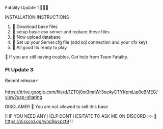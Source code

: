Fatality Update 1 👨🏼‍💻

INSTALLATION INSTRUCTIONS

  1. 🔷 Download base files
  1. 🔷 setup basic esx server and replace these files
  1. 🔷 Now upload database
  1. 🔷 Set up your Server.cfg file (add sql connection and your cfx key)
  1. 🔷 All good Its ready to play



💎 If you are still having troubles, Get help from Team Fatality.

### Ft Update 3

Recent release⚡

https://drive.google.com/file/d/1ZTOj0ot3mnWr3oeAyCTYKpmLtp0oBMEG/view?usp=sharing

DISCLAMER 🚨
  You are not allowed to sell this base




!! IF YOU NEED ANY HELP DONT HESITATE TO ASK ME ON DISCORD >> 🚀 https://discord.gg/whc8wcpzt9 !!
